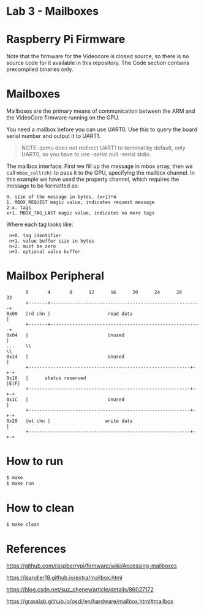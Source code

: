 Lab 3 - Mailboxes
==========================

Raspberry Pi Firmware
==========================
Note that the firmware for the Videocore is closed source, so there is no source code for it available in this repository. The Code section contains precompiled binaries only.

Mailboxes
==========================
Mailboxes are the primary means of communication between the ARM and the VideoCore firmware running on the GPU.


You need a mailbox before you can use UART0.
Use this to query the board serial number and output it to UART1.

> NOTE: qemu does not redirect UART1 to terminal by default, only UART0, so you have to use -serial null -serial stdio.

The mailbox interface. First we fill up the message in mbox array, then we call ```mbox_call(ch)``` to pass it to the GPU, specifying the mailbox channel. In this example we have used the property channel, which requires the message to be formatted as:

    0. size of the message in bytes, (x+1)*4
    1. MBOX_REQUEST magic value, indicates request message
    2-x. tags
    x+1. MBOX_TAG_LAST magic value, indicates no more tags

Where each tag looks like:

     n+0. tag identifier
     n+1. value buffer size in bytes
     n+2. must be zero
     n+3. optional value buffer

Mailbox Peripheral
==========================

```
       0       4       8      12      16      20      24      28      32
       +-------+-------------------------------------------------------+
0x00   |rd chn |                     read data                         |
       +-------+-------------------------------------------------------+
0x04   |                             Unused                            |
...    \\                                                             \\
0x14   |                             Unused                            |
       +-----------------------------------------------------------+-+-+
0x18   |      status reserved                                      |E|F|
       +-----------------------------------------------------------+-+-+
0x1C   |                             Unused                            |
       +-----------------------------------------------------------+-+-+
0x20   |wt chn |                    write data                         |
       +-----------------------------------------------------------+-+-+
```

How to run
==========================
```sh
$ make
$ make run
```

How to clean
==========================
```sh
$ make clean
```

References
==========================
https://github.com/raspberrypi/firmware/wiki/Accessing-mailboxes

https://jsandler18.github.io/extra/mailbox.html

https://blog.csdn.net/suz_cheney/article/details/86027172

https://grasslab.github.io/osdi/en/hardware/mailbox.html#mailbox
